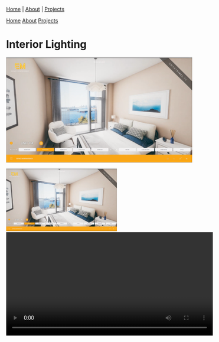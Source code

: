 [Home](index.md) | [About](about.md) | [Projects](projects.md)

<nav>
  <a href="/">Home</a>
  <a href="/about">About</a>
  <a href="/projects">Projects</a>
</nav>

# Interior Lighting

![Alt text yeah](Interiors/Interior1.png)

<img src="Interiors/Interior1.png" alt="Alt text" width="300" />

<video controls width="560" style="display: block; margin: 0 auto;">
  <source src="Tech/EdgeMapping.mp4" type="video/mp4">
</video>
